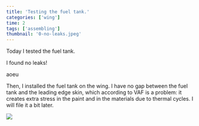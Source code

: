 ```yaml
---
title: 'Testing the fuel tank.'
categories: ['wing']
time: 2
tags: ['assembling']
thumbnail: '0-no-leaks.jpeg'
---
```


Today I tested the fuel tank.

<!-- more -->

I found no leaks! 

aoeu

Then, I installed the fuel tank on the wing. I have no gap between the fuel tank and the leading edge skin, which according to VAF is a problem: it creates extra stress in the paint and in the materials due to thermal cycles. I will file it a bit later.

![](./1-no-gap.jpeg)